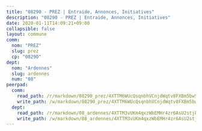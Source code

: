 ```yaml
---
title: "08290 - PREZ | Entraide, Annonces, Initiatives"
description: "08290 - PREZ | Entraide, Annonces, Initiatives"
date: 2020-01-11T14:09:21+09:00
collapsible: false
layout: commune
comm:
  nom: "PREZ"
  slug: prez
  cp: "08290"
dept:
  nom: "Ardennes"
  slug: ardennes
  num: "08"
peerpad:
  comm:
    read_path: /r/markdown/08290_prez/4XTTM6WUcQsqnbhVCnjdWqtv8FXBm5bw5u3AZZxnpusnZCLNi
    write_path: /w/markdown/08290_prez/4XTTM6WUcQsqnbhVCnjdWqtv8FXBm5bw5u3AZZxnpusnZCLNi-K3TgU3MoeWuSksHVyjKpPqrgVY3TDW7dqFJqLef8gPWHsYdRjKrtpPrmbzGuZ8ABaqeVbyUMwCfxg9QghMrJtH1pCNNKWfmgXmzTuVeETNK5Em86aR1L9xsEbJWtuDoQTgkLsDjU
  dept:
    read_path: /r/markdown/08_ardennes/4XTTM3vUKm4qxzWbEMHr4zr6AsU2stjkKdsaY9uMbmhXjv9QM
    write_path: /w/markdown/08_ardennes/4XTTM3vUKm4qxzWbEMHr4zr6AsU2stjkKdsaY9uMbmhXjv9QM-K3TgUMB9u4JvtZdFBPfBexH6pGeKJREiRZLakfAxGDqg6fgd1ib6XHxM9tkwaYxqJV2qNTbboL5jGpTS7re5rUf5cB5fLzdnicM4aJkF5ZXmkvCRXEh5XT7432iWRZFby5MMVbKP
---
```


